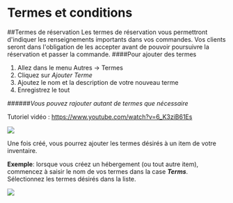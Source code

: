 # Termes et conditions

##Termes de réservation
Les termes de réservation vous permettront d'indiquer les renseignements importants dans vos commandes. Vos clients seront dans l'obligation de les accepter avant de pouvoir poursuivre la réservation et passer la commande.
####Pour ajouter des termes
1. Allez dans le menu Autres → Termes
2. Cliquez sur *Ajouter Terme*
3. Ajoutez le nom et la description de votre nouveau terme
4. Enregistrez le tout

######*Vous pouvez rajouter autant de termes que nécessaire*

Tutoriel vidéo : https://www.youtube.com/watch?v=6_K3ziB61Es

![](https://api.monosnap.com/rpc/file/download?id=zPgPXDTEvuwtKsTgomcBIuYAT2mz7T)

Une fois créé, vous pourrez ajouter les termes désirés à un item de votre inventaire.

**Exemple**: lorsque vous créez un hébergement (ou tout autre item), commencez à saisir le nom de vos termes dans la case ***Terms***. Sélectionnez les termes désirés dans la liste.

![](https://api.monosnap.com/rpc/file/download?id=wucEbNy16lbyxWe0jpzPU9cVjrhnpB)


